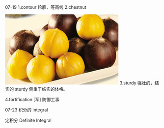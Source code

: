 07-19
1.contour
轮廓、等高线
2.chestnut

![](.png)
3.sturdy
强壮的，结实的
sturdy 侧重于结实的体格。

4.fortification
[军] 防御工事



07-23
积分的
integral

定积分
Definite Integral
